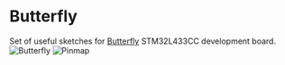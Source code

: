 # Butterfly
Set of useful sketches for [Butterfly](https://www.tindie.com/products/TleraCorp/butterfly-stm32l433-development-board/) STM32L433CC development board.
![Butterfly](https://d3s5r33r268y59.cloudfront.net/32456/products/thumbs/2016-12-22T17:33:05.087Z-Butterfly.top.jpg.855x570_q85_pad_rcrop.jpg)
![Pinmap](https://d3s5r33r268y59.cloudfront.net/32456/products/thumbs/2017-05-11T22:15:35.610Z-ButterflyPinmap.png.114x76_q85_pad_rcrop.png)
